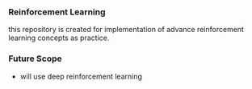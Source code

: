 ### Reinforcement Learning
this repository is created for implementation of advance reinforcement learning concepts as practice.

### Future Scope
- will use deep reinforcement learning
